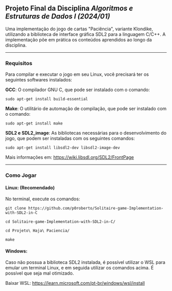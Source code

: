 ## Projeto Final da Disciplina _Algoritmos e Estruturas de Dados I (2024/01)_

Uma implementação do jogo de cartas "Paciência", variante Klondike, utilizando a biblioteca de interface gráfica SDL2 para a linguagem C/C++. A implementação põe em prática os conteúdos aprendidos ao longo da disciplina.
****
### Requisitos 
Para compilar e executar o jogo em seu Linux, você precisará ter os seguintes softwares instalados:

**GCC**: O compilador GNU C, que pode ser instalado com o comando:
```
sudo apt-get install build-essential
 ```
**Make**: O utilitário de automação de compilação, que pode ser instalado com o comando:
```
sudo apt-get install make
```
**SDL2 e SDL2_image**: As bibliotecas necessárias para o desenvolvimento do jogo, que podem ser instaladas com os seguintes comandos: 
```
sudo apt-get install libsdl2-dev libsdl2-image-dev
```
  Mais informações em: https://wiki.libsdl.org/SDL2/FrontPage
****
### Como Jogar
#### Linux: (Recomendado)
No terminal, execute os comandos: 
```
git clone https://github.com/p0roberto/Solitaire-game-Implementation-with-SDL2-in-C
```
```
cd Solitaire-game-Implementation-with-SDL2-in-C/
```
```
cd Projeto\ Haja\ Paciencia/
```
```
make
```
#### Windows:
Caso não possua a biblioteca SDL2 instalada, é possível utilizar o WSL para emular um terminal Linux, e em seguida utilizar os comandos acima. É possível que seja mal otimizado.

Baixar WSL: https://learn.microsoft.com/pt-br/windows/wsl/install
